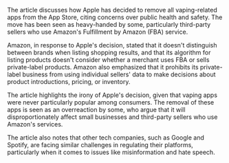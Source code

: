 The article discusses how Apple has decided to remove all vaping-related apps from the App Store, citing concerns over public health and safety. The move has been seen as heavy-handed by some, particularly third-party sellers who use Amazon's Fulfillment by Amazon (FBA) service.

Amazon, in response to Apple's decision, stated that it doesn't distinguish between brands when listing shopping results, and that its algorithm for listing products doesn't consider whether a merchant uses FBA or sells private-label products. Amazon also emphasized that it prohibits its private-label business from using individual sellers' data to make decisions about product introductions, pricing, or inventory.

The article highlights the irony of Apple's decision, given that vaping apps were never particularly popular among consumers. The removal of these apps is seen as an overreaction by some, who argue that it will disproportionately affect small businesses and third-party sellers who use Amazon's services.

The article also notes that other tech companies, such as Google and Spotify, are facing similar challenges in regulating their platforms, particularly when it comes to issues like misinformation and hate speech.